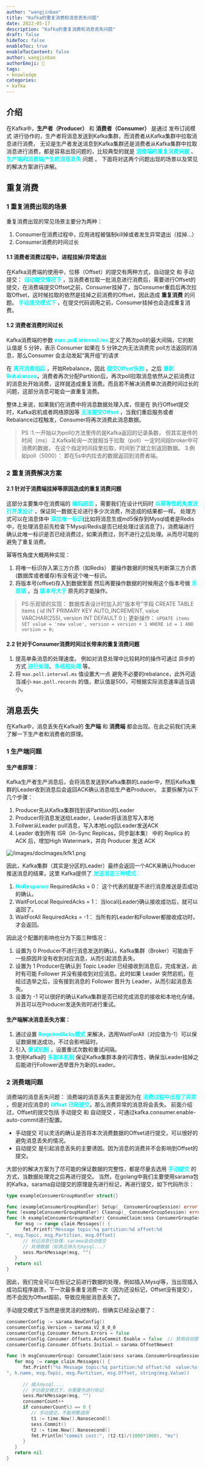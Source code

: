 ```yaml
---
author: "wangjinbao"
title: "Kafka的重复消费和消息丢失问题"
date: 2022-05-17
description: "Kafka的重复消费和消息丢失问题"
draft: false
hideToc: false
enableToc: true
enableTocContent: false
author: wangjinbao
authorEmoji: 👻
tags:
- knowledge
categories:
- kafka
---
```


## 介绍

在Kafka中，**生产者（Producer）** 和 **消费者（Consumer）** 是通过 发布订阅模式 进行协作的，生产者将消息发送到Kafka集群，而消费者从Kafka集群中拉取消息进行消费，
无论是生产者发送消息到Kafka集群还是消费者从Kafka集群中拉取消息进行消费，都是容易出现问题的，比较典型的就是 
<font color='cyan'>**消费端的重复消费问题**</font> 、 <font color='cyan'>**生产端和消费端产生的消息丢失**</font> 问题 。
下面将对这两个问题出现的场景以及常见的解决方案进行讲解。
## 重复消费

### 1 重复消费出现的场景
重复消费出现的常见场景主要分为两种：
1. Consumer在消费过程中，应用进程被强制kill掉或者发生异常退出（挂掉…）
2. Consumer消费的时间过长

#### 1.1 消费者消费过程中，进程挂掉/异常退出
在Kafka消费端的使用中，位移（Offset）的提交有两种方式，自动提交 和 手动提交：
<font color='cyan'>**自动提交情况下**</font> ，当消费者拉取一批消息进行消费后，需要进行Offset的提交，在消费端提交Offset之前，Consumer挂掉了，当Consumer重启后再次拉取Offset，这时候拉取的依然是挂掉之前消费的Offset，因此造成 **重复消费** 的问题。
<font color='cyan'>**手动提交模式下**</font> ，在提交代码调用之前，Consumer挂掉也会造成重复消费。

#### 1.2 消费者消费时间过长
Kafka消费端的参数 <font color='cyan'>**max.poll.interval.ms**</font> 定义了两次poll的最大间隔，它的默认值是 5 分钟，表示 Consumer 如果在 5 分钟之内无法消费完 poll方法返回的消息，那么Consumer 会主动发起“离开组”的请求

在 <font color='cyan'>**离开消费组后**</font> ，开始Rebalance，因此 <font color='cyan'>**提交Offset失败**</font> 。之后 <font color='cyan'>**重新Rebalances**</font>，消费者再次分配Partition后，再次poll拉取消息依然从之前消费过的消息处开始消费，这样就造成重复消费。而且若不解决消费单次消费时间过长的问题，这部分消息可能会一直重复消费。

整体上来说，如果我们在消费中将消息数据处理入库，但是在 执行Offset提交时，Kafka宕机或者网络原因等 <font color='cyan'>**无法提交Offset**</font> ，当我们重启服务或者Rebalance过程触发，Consumer将再次消费此消息数据。
>PS :1.一开始以为poll()方法里传的是Kafka返回的记录条数，
但其实是传的时间（ms）
> 2.Kafka轮询一次就相当于拉取（poll）一定时间段broker中可消费的数据，
在这个指定时间段里拉取，时间到了就立刻返回数据。
> 3.例如poll（5000）：
即在5s中内拉去的数据返回到消费者端。

### 2 重复消费解决方案

#### 2.1 针对于消费端挂掉等原因造成的重复消费问题
这部分主要集中在消费端的 <font color='cyan'>**编码层面**</font> ，需要我们在设计代码时 <font color='cyan'>**以幂等性的角度进行开发设计**</font> ，保证同一数据无论进行多少次消费，所造成的结果都一样。
处理方式可以在消息体中 <font color='cyan'>**添加唯一标识**</font>(比如将消息生成md5保存到Mysql或者是Redis中，在处理消息前先检查下Mysql/Redis是否已经处理过该消息了)，消费端进行确认此唯一标识是否已经消费过，如果消费过，则不进行之后处理。从而尽可能的避免了重复消费。

幂等性角度大概两种实现：

1. 将唯一标识存入第三方介质（如Redis）
  要操作数据的时候先判断第三方介质(数据库或者缓存)有没有这个唯一标识。
2. 将版本号(offset)存入到数据里面
  然后再要操作数据的时候用这个版本号做 <font color='cyan'>**乐观锁**</font> ，当 <font color='cyan'>**版本号大于**</font> 原先的才能操作。

>PS:乐观锁的实现：
> 数据库表设计时加入的"版本号"字段
> CREATE TABLE items (
>   id INT PRIMARY KEY AUTO_INCREMENT,
>   value VARCHAR(255),
>   version INT DEFAULT 0
> );
> 更新操作： `UPDATE items SET value = 'new value', version = version + 1 WHERE id = 1 AND version = 0;`

#### 2.2 针对于Consumer消费时间过长带来的重复消费问题
1. 提高单条消息的处理速度。
例如对消息处理中比较耗时的操作可通过 异步的方式 <font color='cyan'>**进行处理**</font>、<font color='cyan'>**多线程处理**</font>  等。
2. 将 `max.poll.interval.ms` 值设置大一点
避免不必要的rebalance，此外可适当减小 `max.poll.records` 的值，默认值是500，可根据实际消息速率适当调小。

## 消息丢失
在Kafka中，消息丢失在Kafka的 **生产端** 和 **消费端** 都会出现。在此之前我们先来了解一下生产者和消费者的原理。

### 1 生产端问题
#### 生产者原理：
Kafka生产者生产消息后，会将消息发送到Kafka集群的Leader中，然后Kafka集群的Leader收到消息后会返回ACK确认消息给生产者Producer。
主要拆解为以下几个步骤：
1. Producer先从Kafka集群找到该Partition的Leader
2. Producer将消息发送给Leader，Leader将该消息写入本地
3. Follwer从Leader pull消息，写入本地Log后Leader发送ACK
4. Leader 收到所有 ISR（In-Sync Replicas，同步副本集） 中的 Replica 的 ACK 后，增加High Watermark，并向 Producer 发送 ACK

![/images/docImages/kfk1.png](/images/docImages/kfk1.png)

因此，Kafka集群（其实是分区的Leader）最终会返回一个ACK来确认Producer推送消息的结果，这里
Kafka提供了 <font color='cyan'>**发送消息三种模式：**</font>
1. <font color='cyan'>**NoResponse**</font> RequiredAcks = 0：
这个代表的就是不进行消息推送是否成功的确认。
2. WaitForLocal RequiredAcks = 1：
当local(Leader)确认接收成功后，就可以返回了。
3. WaitForAll RequiredAcks = -1：
当所有的Leader和Follower都接收成功时，才会返回。

因此这个配置的影响也分为下面三种情况：
1. 设置为 0
Producer不进行消息发送的确认，Kafka集群（Broker）可能由于一些原因并没有收到对应消息，从而引起消息丢失。
2. 设置为 1
Producer在确认到 Topic Leader 已经接收到消息后，完成发送，此时有可能 Follower 并没有接收到对应消息。此时如果 Leader 突然宕机，在经过选举之后，没有接到消息的 Follower 晋升为 Leader，从而引起消息丢失。
3. 设置为 -1
可以很好的确认Kafka集群是否已经完成消息的接收和本地化存储，并且可以在Producer发送失败时进行重试。

#### 生产端解决消息丢失方案：
1. 通过设置 <font color='cyan'>**RequiredAcks模式**</font> 来解决，选用WaitForAll（对应值为-1）可以保证数据推送成功，不过会影响延时。
2. 引入 <font color='cyan'>**重试机制**</font> ，设置重试次数和重试间隔。
3. 使用Kafka的 <font color='cyan'>**多副本机制**</font> 保证Kafka集群本身的可靠性，确保当Leader挂掉之后能进行Follower选举晋升为新的Leader。



### 2 消费端问题
消费端的消息丢失问题：
消费端的消息丢失主要是因为在 <font color='cyan'>**消费过程中出现了异常**</font> ，但是对应消息的 <font color='cyan'>**Offset 已经提交**</font>，那么消费异常的消息将会丢失。
前面介绍过，Offset的提交包括 手动提交 和 自动提交 ，可通过kafka.consumer.enable-auto-commit进行配置。
+ 手动提交 
  可以灵活的确认是否将本次消费数据的Offset进行提交，可以很好的避免消息丢失的情况。
+ 自动提交
  是引起消息丢失的主要诱因。因为消息的消费并不会影响到Offset的提交。

大部分的解决方案为了尽可能的保证数据的完整性，都是尽量去选用 <font color='cyan'>**手动提交**</font> 的方式，当数据处理完之后再进行提交。
当然，在golang中我们主要使用sarama包的Kafka，sarama自动提交的原理是先进行标记，再进行提交，如下代码所示：
```go
type exampleConsumerGroupHandler struct{}

func (exampleConsumerGroupHandler) Setup(_ ConsumerGroupSession) error   { return nil }
func (exampleConsumerGroupHandler) Cleanup(_ ConsumerGroupSession) error { return nil }
func (h exampleConsumerGroupHandler) ConsumeClaim(sess ConsumerGroupSession, claim ConsumerGroupClaim) error {
   for msg := range claim.Messages() {
      fmt.Printf("Message topic:%q partition:%d offset:%d
", msg.Topic, msg.Partition, msg.Offset)
      // 标记消息已处理，sarama会自动提交
      // 处理数据（如真正持久化mysql...）
      sess.MarkMessage(msg, "")
   }
   return nil
}
```
因此，我们完全可以在标记之前进行数据的处理，例如插入Mysql等，当出现插入成功后程序崩溃，下一次最多重复消费一次（因为还没标记，Offset没有提交），而不会因为Offset超前，导致应用层消息丢失了。

手动提交模式下当然是很灵活的控制的，但确实已经没必要了：
```go
consumerConfig := sarama.NewConfig()
consumerConfig.Version = sarama.V2_8_0_0
consumerConfig.Consumer.Return.Errors = false
consumerConfig.Consumer.Offsets.AutoCommit.Enable = false  // 禁用自动提交，改为手动
consumerConfig.Consumer.Offsets.Initial = sarama.OffsetNewest
 
func (h msgConsumerGroup) ConsumeClaim(sess sarama.ConsumerGroupSession, claim sarama.ConsumerGroupClaim) error {
   for msg := range claim.Messages() {
      fmt.Printf("%s Message topic:%q partition:%d offset:%d  value:%s
", h.name, msg.Topic, msg.Partition, msg.Offset, string(msg.Value))
 
      // 插入mysql....
      // 手动提交模式下，也需要先进行标记
      sess.MarkMessage(msg, "")
      consumerCount++
      if consumerCount%3 == 0 {
         // 手动提交，不能频繁调用
         t1 := time.Now().Nanosecond()
         sess.Commit()
         t2 := time.Now().Nanosecond()
         fmt.Println("commit cost:", (t2-t1)/(1000*1000), "ms")
      }
   }
   return nil
}
```

